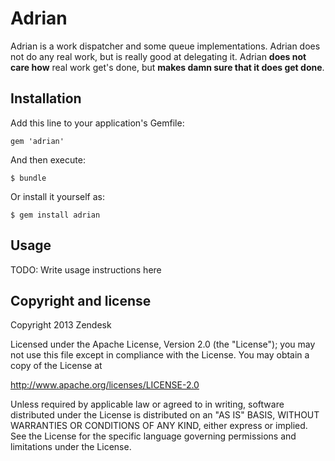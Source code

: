 # Adrian

Adrian is a work dispatcher and some queue implementations.
Adrian does not do any real work, but is really good at delegating it.
Adrian **does not care how** real work get's done, but **makes damn sure that it does get done**.

## Installation

Add this line to your application's Gemfile:

    gem 'adrian'

And then execute:

    $ bundle

Or install it yourself as:

    $ gem install adrian

## Usage

TODO: Write usage instructions here

## Copyright and license

Copyright 2013 Zendesk

Licensed under the Apache License, Version 2.0 (the "License"); you may not use this file except in compliance with the License.
You may obtain a copy of the License at

http://www.apache.org/licenses/LICENSE-2.0

Unless required by applicable law or agreed to in writing, software distributed under the License is distributed on an "AS IS" BASIS, WITHOUT WARRANTIES OR CONDITIONS OF ANY KIND, either express or implied. See the License for the specific language governing permissions and limitations under the License.
